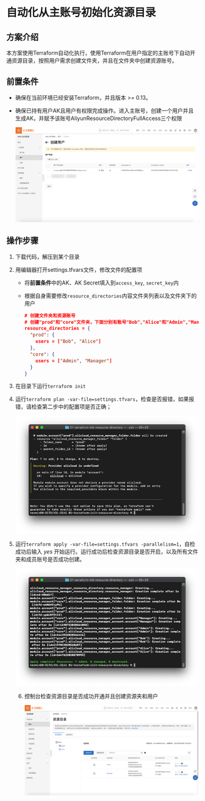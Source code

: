 # 自动化从主账号初始化资源目录

## 方案介绍

本方案使用Terraform自动化执行，使用Terraform在用户指定的主账号下自动开通资源目录，按照用户需求创建文件夹，并且在文件夹中创建资源账号。

## 前置条件

- 确保在当前环境已经安装Terraform，并且版本 >= 0.13。

- 确保已持有用户AK且用户有权限完成操作。进入主账号，创建一个用户并且生成AK，并赋予该账号AliyunResourceDirectoryFullAccess三个权限

  ![1. 创建RAM角色并生成AK](../img/1.创建RAM角色并生成AK.png)

## 操作步骤

1. 下载代码，解压到某个目录

2. 用编辑器打开settings.tfvars文件，修改文件的配置项

   - 将**前置条件**中的AK、AK Secret填入到`access_key`, `secret_key`内

   - 根据自身需要修改`resource_directories`内容文件夹列表以及文件夹下的用户

     ```json
     # 创建文件夹和资源账号
     # 创建"prod"和"core"文件夹，下面分别有账号"Bob","Alice"和"Admin","Manager"
     resource_directories = {
       "prod": {
         users = ["Bob", "Alice"]
       },
       "core": {
         users = ["Admin", "Manager"]
       }
     }
     
     ```

3. 在目录下运行`terraform init`

4. 运行`terraform plan -var-file=settings.tfvars`，检查是否报错，如果报错，请检查第二步中的配置项是否正确；

   ![2.plan运行结果](../img/2.01-plan运行结果.png)

5. 运行`terraform apply -var-file=settings.tfvars -parallelism=1`，自检成功后输入 *yes* 开始运行。运行成功后检查资源目录是否开启，以及所有文件夹和成员账号是否成功创建。

   ![3.apply运行结果](../img/3.01-apply运行结果.png)

   6. 控制台检查资源目录是否成功开通并且创建资源夹和用户

      ![12.01-控制台](../img/12.01-控制台.png)

